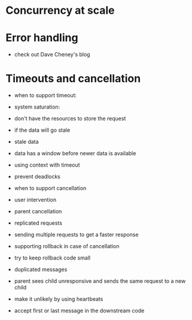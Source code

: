 # Concurrency at scale

# Error handling
- check out Dave Cheney's blog

# Timeouts and cancellation
- when to support timeout:
 - system saturation:
  - don't have the resources to store the request
  - if the data will go stale
- stale data
 - data has a window before newer data is available
 - using context with timeout
- prevent deadlocks

- when to support cancellation
 - user intervention
 - parent cancellation
 - replicated requests
  - sending multiple requests to get a faster response

- supporting rollback in case of cancellation
 - try to keep rollback code small

- duplicated messages
 - parent sees child unresponsive and sends the same request to a new child
 - make it unlikely by using heartbeats
 - accept first or last message in the downstream code
 